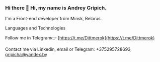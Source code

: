 ### Hi there 👋  Hi, my name is Andrey Gripich.
I'm a Front-end developer from Minsk, Belarus.

Languages and Technologies

Follow me in Telegram👉 [https://t.me/Dittmerok](https://t.me/Dittmerok)

Contact me via Linkedin, email or Telegram:
+375295728693,
gripicha@yandex.by

<!--
**DittmerOk/DittmerOk** is a ✨ _special_ ✨ repository because its `README.md` (this file) appears on your GitHub profile.

Here are some ideas to get you started:

- 🔭 I’m currently working on ...
- 🌱 I’m currently learning ...
- 👯 I’m looking to collaborate on ...
- 🤔 I’m looking for help with ...
- 💬 Ask me about ...
- 📫 How to reach me: ...
- 😄 Pronouns: ...
- ⚡ Fun fact: ...
-->
